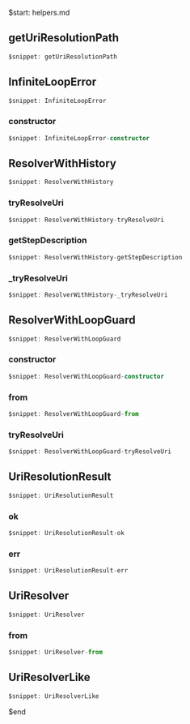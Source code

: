 $start: helpers.md
## getUriResolutionPath
```ts
$snippet: getUriResolutionPath
```

## InfiniteLoopError
```ts
$snippet: InfiniteLoopError
```

### constructor
```ts
$snippet: InfiniteLoopError-constructor
```

## ResolverWithHistory
```ts
$snippet: ResolverWithHistory
```

### tryResolveUri
```ts
$snippet: ResolverWithHistory-tryResolveUri
```

### getStepDescription
```ts
$snippet: ResolverWithHistory-getStepDescription
```

### _tryResolveUri
```ts
$snippet: ResolverWithHistory-_tryResolveUri
```

## ResolverWithLoopGuard
```ts
$snippet: ResolverWithLoopGuard
```

### constructor
```ts
$snippet: ResolverWithLoopGuard-constructor
```

### from
```ts
$snippet: ResolverWithLoopGuard-from
```

### tryResolveUri
```ts
$snippet: ResolverWithLoopGuard-tryResolveUri
```

## UriResolutionResult
```ts
$snippet: UriResolutionResult
```

### ok
```ts
$snippet: UriResolutionResult-ok
```

### err
```ts
$snippet: UriResolutionResult-err
```

## UriResolver
```ts
$snippet: UriResolver
```

### from
```ts
$snippet: UriResolver-from
```

## UriResolverLike
```ts
$snippet: UriResolverLike
```
$end